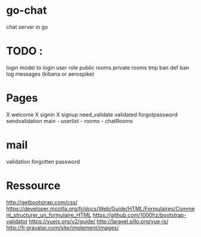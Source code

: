 # go-chat
chat server in go

# TODO :
login
model to login
user role
public rooms
private rooms
tmp ban
def ban
log messages (kibana or aerospike)

# Pages
X welcome
X signin
X signup
need_validate
validated
forgotpassword
sendvalidation
main
    - userlist
    - rooms
    - chatRooms

# mail
validation
forgotten password

# Ressource

http://getbootstrap.com/css/
https://developer.mozilla.org/fr/docs/Web/Guide/HTML/Formulaires/Comment_structurer_un_formulaire_HTML
https://github.com/1000hz/bootstrap-validator
https://vuejs.org/v2/guide/
http://laravel.sillo.org/vue-js/
http://fr.gravatar.com/site/implement/images/
